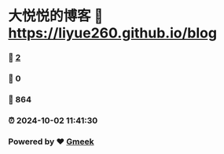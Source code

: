 # 大悦悦的博客 :link: https://liyue260.github.io/blog 
### :page_facing_up: [2](https://liyue260.github.io/blog/tag.html) 
### :speech_balloon: 0 
### :hibiscus: 864 
### :alarm_clock: 2024-10-02 11:41:30 
### Powered by :heart: [Gmeek](https://github.com/Meekdai/Gmeek)
